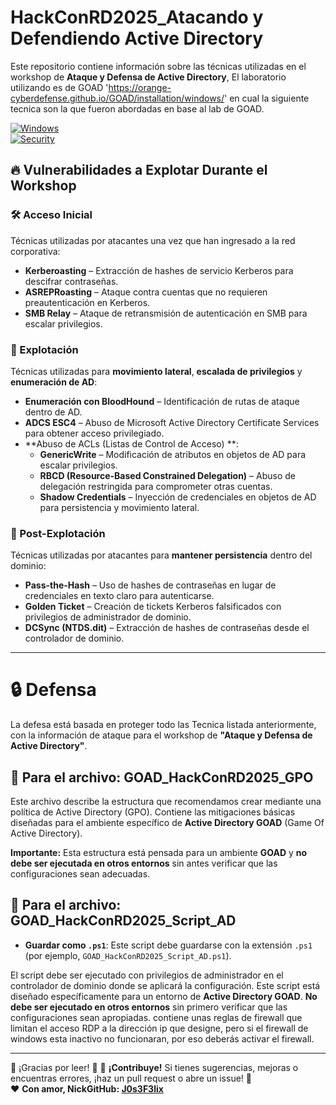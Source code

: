 # HackConRD2025_Atacando y Defendiendo Active Directory 

Este repositorio contiene información sobre las técnicas utilizadas en el workshop de **Ataque y Defensa de Active Directory**, El laboratorio utilizando es de GOAD 'https://orange-cyberdefense.github.io/GOAD/installation/windows/' en cual la siguiente tecnica son la que fueron abordadas en base al lab de GOAD.

[![Windows](https://img.shields.io/badge/Windows-Active%20Directory-blue?style=flat&logo=windows)](https://www.microsoft.com/)  
[![Security](https://img.shields.io/badge/Security-CIS%20Benchmark-critical?style=flat&logo=cybersecurity)](https://www.cisecurity.org/)  

## 🔥 Vulnerabilidades a Explotar Durante el Workshop  

### 🛠️ Acceso Inicial  
Técnicas utilizadas por atacantes una vez que han ingresado a la red corporativa:  
- **Kerberoasting** – Extracción de hashes de servicio Kerberos para descifrar contraseñas.  
- **ASREPRoasting** – Ataque contra cuentas que no requieren preautenticación en Kerberos.  
- **SMB Relay** – Ataque de retransmisión de autenticación en SMB para escalar privilegios.  

### 🚀 Explotación  
Técnicas utilizadas para **movimiento lateral**, **escalada de privilegios** y **enumeración de AD**:  
- **Enumeración con BloodHound** – Identificación de rutas de ataque dentro de AD.  
- **ADCS ESC4** – Abuso de Microsoft Active Directory Certificate Services para obtener acceso privilegiado.  
- **Abuso de ACLs (Listas de Control de Acceso) **:  
  - **GenericWrite** – Modificación de atributos en objetos de AD para escalar privilegios.  
  - **RBCD (Resource-Based Constrained Delegation)** – Abuso de delegación restringida para comprometer otras cuentas.  
  - **Shadow Credentials** – Inyección de credenciales en objetos de AD para persistencia y movimiento lateral.  

### 🎯 Post-Explotación  
Técnicas utilizadas por atacantes para **mantener persistencia** dentro del dominio:  
- **Pass-the-Hash** – Uso de hashes de contraseñas en lugar de credenciales en texto claro para autenticarse.  
- **Golden Ticket** – Creación de tickets Kerberos falsificados con privilegios de administrador de dominio.  
- **DCSync (NTDS.dit)** – Extracción de hashes de contraseñas desde el controlador de dominio.  

---


# 🔒 Defensa

La defesa está basada en proteger todo las Tecnica listada anteriormente, con la información de ataque para el workshop de **"Ataque y Defensa de Active Directory"**.

## 📢 Para el archivo: **GOAD_HackConRD2025_GPO**

Este archivo describe la estructura que recomendamos crear mediante una política de Active Directory (GPO). Contiene las mitigaciones básicas diseñadas para el ambiente específico de **Active Directory GOAD** (Game Of Active Directory). 

**Importante:** Esta estructura está pensada para un ambiente **GOAD** y **no debe ser ejecutada en otros entornos** sin antes verificar que las configuraciones sean adecuadas.

## 📢 Para el archivo: **GOAD_HackConRD2025_Script_AD**


- **Guardar como `.ps1`**: Este script debe guardarse con la extensión `.ps1` (por ejemplo, `GOAD_HackConRD2025_Script_AD.ps1`).
  
El script debe ser ejecutado con privilegios de administrador en el controlador de dominio donde se aplicará la configuración.
Este script está diseñado específicamente para un entorno de **Active Directory GOAD**. **No debe ser ejecutado en otros entornos** sin primero verificar que las configuraciones sean apropiadas.
contiene unas reglas de firewall que limitan el acceso RDP a la dirección ip que designe, pero si el firewall de windows esta inactivo no funcionaran, por eso deberás activar el firewall.

---
👾 ¡Gracias por leer! 👾
📢 **¡Contribuye!** Si tienes sugerencias, mejoras o encuentras errores, ¡haz un pull request o abre un issue! 🚀  
❤️ **Con amor, NickGitHub: [J0s3F3lix](https://github.com/J0s3F3lix)**  

